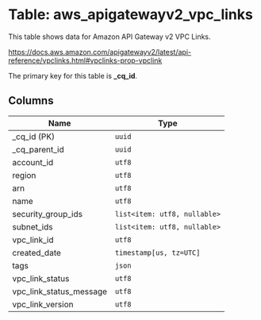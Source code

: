 # Table: aws_apigatewayv2_vpc_links

This table shows data for Amazon API Gateway v2 VPC Links.

https://docs.aws.amazon.com/apigatewayv2/latest/api-reference/vpclinks.html#vpclinks-prop-vpclink

The primary key for this table is **_cq_id**.

## Columns

| Name          | Type          |
| ------------- | ------------- |
|_cq_id (PK)|`uuid`|
|_cq_parent_id|`uuid`|
|account_id|`utf8`|
|region|`utf8`|
|arn|`utf8`|
|name|`utf8`|
|security_group_ids|`list<item: utf8, nullable>`|
|subnet_ids|`list<item: utf8, nullable>`|
|vpc_link_id|`utf8`|
|created_date|`timestamp[us, tz=UTC]`|
|tags|`json`|
|vpc_link_status|`utf8`|
|vpc_link_status_message|`utf8`|
|vpc_link_version|`utf8`|
